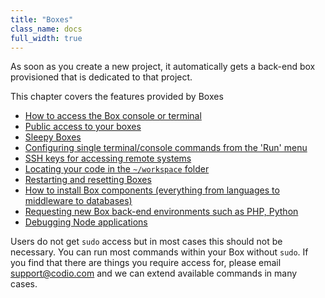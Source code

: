 ```yaml
---
title: "Boxes"
class_name: docs
full_width: true
---
```


As soon as you create a new project, it automatically gets a back-end box provisioned that is dedicated to that project.

This chapter covers the features provided by Boxes

- [How to access the Box console or terminal](/docs/boxes/terminal)
- [Public access to your boxes](/docs/boxes/ext-access)
- [Sleepy Boxes](/docs/boxes/sleep)
- [Configuring single terminal/console commands from the 'Run' menu](/docs/boxes/run)
- [SSH keys for accessing remote systems](/docs/boxes/ssh)
- [Locating your code in the `~/workspace` folder](/docs/boxes/workspace)
- [Restarting and resetting Boxes](/docs/boxes/restart-reset)
- [How to install Box components (everything from languages to middleware to databases)](/docs/boxes/box-parts)
- [Requesting new Box back-end environments such as PHP, Python](/docs/boxes/request-language)
- [Debugging Node applications](/docs/boxes/node-debugger)

Users do not get `sudo` access but in most cases this should not be necessary. You can run most commands within your Box without `sudo`. If you find that there are things you require access for, please email support@codio.com and we can extend available commands in many cases.

